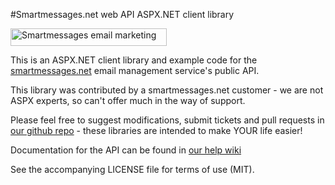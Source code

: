 #Smartmessages.net web API ASPX.NET client library

<a href="https://info.smartmessages.net/"><img src="https://www.smartmessages.net/img/smartmessages-logo.svg" width="250" height="28" alt="Smartmessages email marketing"></a>

This is an ASPX.NET client library and example code for the [smartmessages.net](http://info.smartmessages.net/) email management service's public API.

This library was contributed by a smartmessages.net customer - we are not ASPX experts, so can't offer much in the way of support.

Please feel free to suggest modifications, submit tickets and pull requests in [our github repo](https://github.com/Smartmessages/ASPCClient) - these libraries are intended to make YOUR life easier!

Documentation for the API can be found in [our help wiki](http://wiki.smartmessages.net/#API)

See the accompanying LICENSE file for terms of use (MIT).